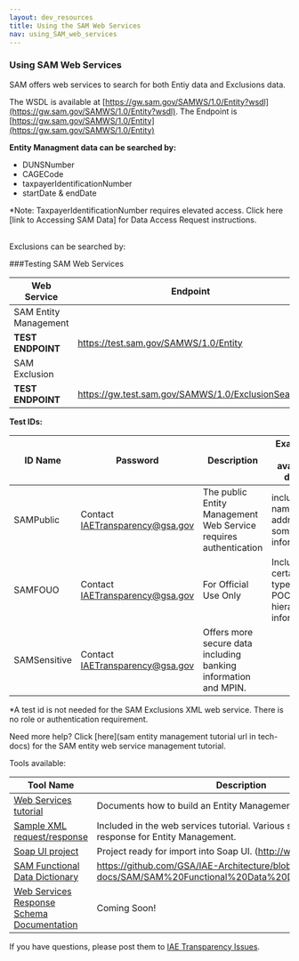 ```yaml
---
layout: dev_resources
title: Using the SAM Web Services
nav: using_SAM_web_services
---
```

### Using SAM Web Services 
SAM offers web services to search for both Entiy data and Exclusions data.<br>

The WSDL is available at [https://gw.sam.gov/SAMWS/1.0/Entity?wsdl](https://gw.sam.gov/SAMWS/1.0/Entity?wsdl).
The Endpoint is [https://gw.sam.gov/SAMWS/1.0/Entity](https://gw.sam.gov/SAMWS/1.0/Entity)

<b>Entity Managment data can be searched by:</b><br>

* DUNSNumber
* CAGECode
* taxpayerIdentificationNumber
* startDate & endDate


*Note: TaxpayerIdentificationNumber requires elevated access. Click here [link to Accessing SAM Data] for Data Access Request instructions.<br><br>



Exclusions can be searched by:


###Testing SAM Web Services

| Web Service | Endpoint |
|---|---|
| SAM Entity Management | |
| __TEST ENDPOINT__ | https://test.sam.gov/SAMWS/1.0/Entity |
| SAM Exclusion |  |
| __TEST ENDPOINT__ | https://gw.test.sam.gov/SAMWS/1.0/ExclusionSearch |


<b>Test IDs:</b>

| ID Name | Password | Description | Examples of available data*| 
|---|---|---|---|
| SAMPublic | Contact IAETransparency@gsa.gov | The public Entity Management Web Service requires authentication | includes: name, address, some POC information |
| SAMFOUO | Contact IAETransparency@gsa.gov | For Official Use Only | Includes certain types of POC and hierarchy information. |
| SAMSensitive | Contact IAETransparency@gsa.gov | Offers more secure data including banking information and MPIN. |

*A test id is not needed for the SAM Exclusions XML web service. There is no role or authentication requirement.
 
Need more help? Click [here](sam entity management tutorial url in tech-docs) for the SAM entity web service management tutorial.

Tools available:

| Tool Name | Description |
|---|---|
| [Web Services tutorial](https://github.com/GSA/IAE-Architecture/tree/master/as-is/tech-docs/SAM) | Documents how to build an Entity Management web service. |
| [Sample XML request/response]() | Included in the web services tutorial. Various sample request and response for Entity Management. |
| [Soap UI project]() | Project ready for import into Soap UI. (http://www.soapui.org/) |
| [SAM Functional Data Dictionary](https://github.com/GSA/IAE-Architecture/blob/master/as-is/tech-docs/SAM/SAM%20Functional%20Data%20Dictionary%20v4.0.pdf) | https://github.com/GSA/IAE-Architecture/blob/master/as-is/tech-docs/SAM/SAM%20Functional%20Data%20Dictionary%20v4.0.pdf |
| [Web Services Response Schema Documentation]() | Coming Soon! |

If you have questions, please post them to [IAE Transparency Issues](https://github.com/GSA/IAE-Architecture/issues).



